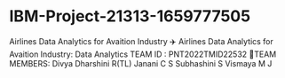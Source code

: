 # IBM-Project-21313-1659777505
Airlines Data Analytics for Avaition Industry
✈️ Airlines Data Analytics for Avaition Industry: Data Analytics TEAM ID : PNT2022TMID22532
🤝‍TEAM MEMBERS: Divya Dharshini R(TL)
                                      Janani C S
                                     Subhashini S
                                    Vismaya M J
                